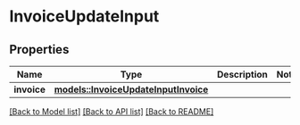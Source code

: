 # InvoiceUpdateInput

## Properties

Name | Type | Description | Notes
------------ | ------------- | ------------- | -------------
**invoice** | [**models::InvoiceUpdateInputInvoice**](InvoiceUpdateInput_invoice.md) |  | 

[[Back to Model list]](../README.md#documentation-for-models) [[Back to API list]](../README.md#documentation-for-api-endpoints) [[Back to README]](../README.md)


